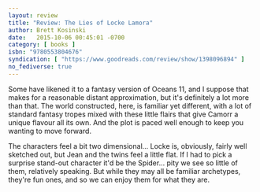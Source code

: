```yaml
---
layout: review
title: "Review: The Lies of Locke Lamora"
author: Brett Kosinski
date:   2015-10-06 00:45:01 -0700
category: [ books ]
isbn: "9780553804676"
syndication: [ "https://www.goodreads.com/review/show/1398096894" ]
no_fediverse: true
---
```


Some have likened it to a fantasy version of Oceans 11, and I suppose that makes for a reasonable distant approximation, but it's definitely a lot more than that. The world constructed, here, is familiar yet different, with a lot of standard fantasy tropes mixed with these little flairs that give Camorr a unique flavour all its own. And the plot is paced well enough to keep you wanting to move forward.

The characters feel a bit two dimensional... Locke is, obviously, fairly well sketched out, but Jean and the twins feel a little flat. If I had to pick a surprise stand-out character it'd be the Spider... pity we see so little of them, relatively speaking. But while they may all be familiar archetypes, they're fun ones, and so we can enjoy them for what they are.
